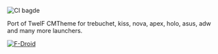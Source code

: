 ![CI bagde](https://gitlab.com/xphnx/ameixa/badges/master/build.svg)

Port of TwelF CMTheme for trebuchet, kiss, nova, apex, holo, asus, adw and many more launchers.



[![F-Droid](https://f-droid.org/wiki/images/0/06/F-Droid-button_get-it-on.png)](https://f-droid.org/repository/browse/?fdid=org.xphnx.ameixa)
